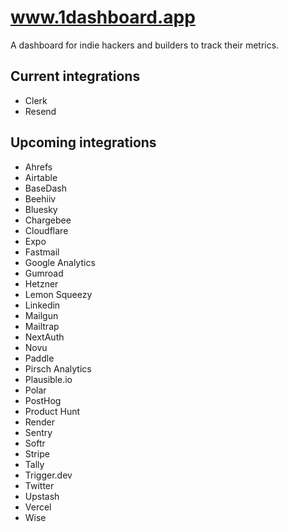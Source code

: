 # www.1dashboard.app

A dashboard for indie hackers and builders to track their metrics.

## Current integrations

- Clerk
- Resend

## Upcoming integrations

- Ahrefs
- Airtable
- BaseDash
- Beehiiv
- Bluesky
- Chargebee
- Cloudflare
- Expo
- Fastmail
- Google Analytics
- Gumroad
- Hetzner
- Lemon Squeezy
- Linkedin
- Mailgun
- Mailtrap
- NextAuth
- Novu
- Paddle
- Pirsch Analytics
- Plausible.io
- Polar
- PostHog
- Product Hunt
- Render
- Sentry
- Softr
- Stripe
- Tally
- Trigger.dev
- Twitter
- Upstash
- Vercel
- Wise

